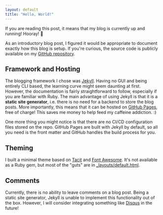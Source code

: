 ```yaml
---
layout: default
title: "Hello, World!"
---
```


If you are reading this post, it means that my blog is currently up and running! Hooray! 🎉

As an introductory blog post, I figured it would be appropriate to document exactly how this blog is setup. If you're curious, the source code is publicly available on my [GitHub repository](https://github.com/sudiamanj/sudiamanj.github.io).

## Framework and Hosting

The blogging framework I chose was [Jekyll](https://jekyllrb.com/). Having no GUI and being entirely CLI based, the learning curve might seem daunting at first. However, the documentation is fairly straightforward to follow, especially if you are familiar with Ruby. The main advantage of using Jekyll is that it is a **static site generator**, i.e. there is no need for a backend to store the blog posts. More importantly, this means that it can be hosted on [GitHub Pages](https://pages.github.com/), free of charge! This saves me money to help feed my caffeine addiction. :)

One more thing you might notice is that there are no CI/CD configuration files stored on the repo. GitHub Pages are built with Jekyll by default, so all you need is the front matter and GitHub handles the build process for you.

## Theming

I built a minimal theme based on [Tacit](https://yegor256.github.io/tacit/) and [Font Awesome](https://fontawesome.com/). It's not available as a Ruby gem, but most of the "guts" are in [\_layouts/default.html](https://github.com/sudiamanj/sudiamanj.github.io/blob/5561d8932934ae6684fc4de17eb9472f88088751/_layouts/default.html).

## Comments

Currently, there is no ability to leave comments on a blog post. Being a static site generator, Jekyll is unable to implement this functionality out of the box. However, I will consider integrating something like [Disqus](https://disqus.com/) in the future!
